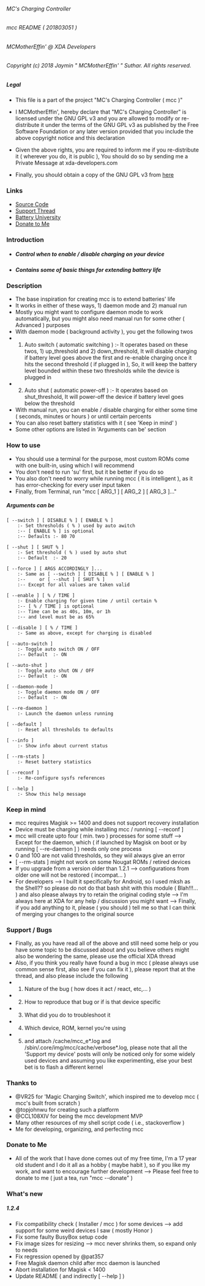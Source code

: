 ###### MC's Charging Controller
###### mcc README ( 201803051 )
###### MCMotherEffin' @ XDA Developers

###### Copyright (c) 2018 Jaymin " MCMotherEffin' " Suthar. All rights reserved.

##### Legal

* This file is a part of the project "MC's Charging Controller ( mcc )"

* I MCMotherEffin', hereby declare that "MC's Charging Controller"
  is licensed under the GNU GPL v3 and you are allowed to modify or
  re-distribute it under the terms of the GNU GPL v3 as published by
  the Free Software Foundation or any later version provided that you
  include the above copyright notice and this declaration

* Given the above rights, you are required to inform me
  if you re-distribute it ( wherever you do, it is public ),
  You should do so by sending me a Private Message at xda-developers.com

* Finally, you should obtain a copy of the GNU GPL v3 from [here](http://gnu.org/licenses/)

### Links

* [Source Code](https://github.com/Magisk-Modules-Repo/MC-s-Charging-Controller)
* [Support Thread](https://forum.xda-developers.com/apps/magisk/mcs-charging-controller-t3739371)
* [Battery University](http://batteryuniversity.com/learn/article/how_to_prolong_lithium_based_batteries)
* [Donate to Me](https://paypal.me/JayminSuthar)

### Introduction

* ##### Control when to enable / disable charging on your device
* ##### Contains some of basic things for extending battery life

### Description

* The base inspiration for creating mcc is to extend batteries' life
* It works in either of these ways, 1) daemon mode and 2) manual run
* Mostly you might want to configure daemon mode to work automatically,
  but you might also need manual run for some other ( Advanced ) purposes
* With daemon mode ( background activity ), you get the following twos
* 1) Auto switch ( automatic switching ) :-
  It operates based on these twos, 1) up_threshold and 2) down_threshold,
  It will disable charging if battery level goes above the first and
  re-enable charging once it hits the second threshold ( if plugged in ),
  So, it will keep the battery level bounded within these two thresholds
  while the device is plugged in
* 2) Auto shut ( automatic power-off ) :-
  It operates based on shut_threshold,
  It will power-off the device if battery level goes below the threshold
* With manual run, you can enable / disable charging for
  either some time ( seconds, minutes or hours ) or until certain percents
* You can also reset battery statistics with it ( see 'Keep in mind' )
* Some other options are listed in 'Arguments can be' section

### How to use

* You should use a terminal for the purpose,
  most custom ROMs come with one built-in, using which I will recommend
* You don't need to run 'su' first, but it be better if you do so
* You also don't need to worry while running mcc ( it is intelligent ),
  as it has error-checking for every user input taken
* Finally, from Terminal, run "mcc [ ARG_1 ] [ ARG_2 ] [ ARG_3 ]..."

##### Arguments can be

    [ --switch ] [ DISABLE % ] [ ENABLE % ]
        :- Set thresholds ( % ) used by auto awitch
        :-- [ ENABLE % ] is optional
        :-- Defaults :- 80 70

    [ --shut ] [ SHUT % ]
        :- Set threshold ( % ) used by auto shut
        :-- Default  :- 20

    [ --force ] [ ARGS ACCORDINGLY ]...
        :- Same as [ --switch ] [ DISABLE % ] [ ENABLE % ]
        :--     or [ --shut ] [ SHUT % ]
        :-- Except for all values are taken valid

    [ --enable ] [ % / TIME ]
        :- Enable charging for given time / until certain %
        :-- [ % / TIME ] is optional
        :-- Time can be as 40s, 10m, or 1h
        :-- and level must be as 65%

    [ --disable ] [ % / TIME ]
        :- Same as above, except for charging is disabled

    [ --auto-switch ]
        :- Toggle auto switch ON / OFF
        :-- Default  :- ON

    [ --auto-shut ]
        :- Toggle auto shut ON / OFF
        :-- Default  :- ON

    [ --daemon-mode ]
        :- Toggle daemon mode ON / OFF
        :-- Default  :- ON

    [ --re-daemon ]
        :- Launch the daemon unless running

    [ --default ]
        :- Reset all thresholds to defaults

    [ --info ]
        :- Show info about current status

    [ --rm-stats ]
        :- Reset battery statistics

    [ --reconf ]
        :- Re-configure sysfs references

    [ --help ]
        :- Show this help message

### Keep in mind

* mcc requires Magisk >= 1400 and does not support recovery installation
* Device must be charging while installing mcc /  running [ --reconf ]
* mcc will create upto four ( min. two ) processes for some stuff
  --> Except for the daemon, which ( if launched by Magisk on boot or
      by running [ --re-daemon ] ) needs only one process
* 0 and 100 are not valid thresholds, so they wiil always give an error
* [ --rm-stats ] might not work on some Nougat ROMs / retired devices
* If you upgrade from a version older than 1.2.1
  --> configurations from older one will not be restored ( incompat... )
* For developers
  --> I built it specifically for Android, so I used mksh as the Shell??
      so please do not do that bash shit with this module ( Blah!!!... )
      and also please always try to retain the original coding style
  --> I'm always here at XDA for any help / discussion you might want
  --> Finally, if you add anything to it, please ( you should ) tell me
      so that I can think of merging your changes to the original source

### Support / Bugs

* Finally, as you have read all of the above and still need some help
  or you have some topic to be discussed about and you believe others
  might also be wondering the same, please use the official XDA thread
* Also, if you think you really have found a bug in mcc
  ( please always use common sense first, also see if you can fix it ),
  please report that at the thread, and also please include the following
* 1) Nature of the bug ( how does it act / react, etc,... )
* 2) How to reproduce that bug or if is that device specific
* 3) What did you do to troubleshoot it
* 4) Which device, ROM, kernel you're using
* 5) and attach /cache/mcc_e*.log and /sbin/.core/img/mcc/cache/verbose*.log,
  please note that all the 'Support my device' posts will only be noticed
  only for some widely used devices and assuming you like experimenting,
  else your best bet is to flash a different kernel

### Thanks to

* @VR25 for 'Magic Charging Switch',
  which inspired me to develop mcc ( mcc's built from scratch )
* @topjohnwu for creating such a platform
* @CCL108XIV for being the mcc development MVP
* Many other resources of my shell script code ( i.e., stackoverflow )
* Me for developing, organizing, and perfecting mcc

### Donate to Me

* All of the work that I have done comes out of my free time,
  I'm a 17 year old student and I do it all as a hobby ( maybe habit ),
  so if you like my work, and want to encourage further development
  --> Please feel free to donate to me ( just a tea, run "mcc --donate" )

### What's new

##### 1.2.4

* Fix compatibility check ( Installer / mcc ) for some devices
  --> add support for some weird devices I saw ( mostly Honor )
* Fix some faulty BusyBox setup code
* Fix image sizes for resizing
  --> mcc never shrinks them, so expand only to needs
* Fix regression opened by @pat357
* Free Magisk daemon child after mcc daemon is launched
* Abort installation for Magisk < 1400
* Update README ( and indirectly [ --help ] )
